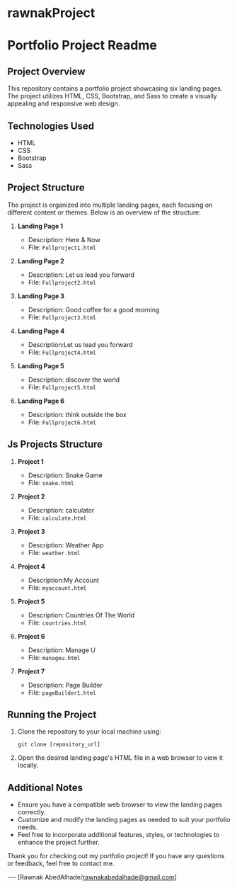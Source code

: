 # rawnakProject

# Portfolio Project Readme

## Project Overview

This repository contains a portfolio project showcasing six landing pages. The project utilizes HTML, CSS, Bootstrap, and Sass to create a visually appealing and responsive web design.

## Technologies Used

- HTML
- CSS
- Bootstrap
- Sass

## Project Structure

The project is organized into multiple landing pages, each focusing on different content or themes. Below is an overview of the structure:

1. **Landing Page 1**

   - Description: Here & Now
   - File: `Fullproject1.html`

2. **Landing Page 2**

   - Description: Let us lead you forward
   - File: `Fullproject2.html`

3. **Landing Page 3**

   - Description: Good coffee for a good morning
   - File: `Fullproject3.html`

4. **Landing Page 4**

   - Description:Let us lead you forward
   - File: `Fullproject4.html`

5. **Landing Page 5**

   - Description: discover the world
   - File: `Fullproject5.html`

6. **Landing Page 6**
   - Description: think outside the box
   - File: `Fullproject6.html`

## Js Projects Structure

1. **Project 1**

   - Description: Snake Game
   - File: `snake.html`

2. **Project 2**

   - Description: calculator
   - File: `calculate.html`

3. **Project 3**

   - Description: Weather App
   - File: `weather.html`

4. **Project 4**

   - Description:My Account
   - File: `myaccount.html`

5. **Project 5**

   - Description: Countries Of The World
   - File: `countries.html`

6. **Project 6**

   - Description: Manage U
   - File: `manageu.html`

7. **Project 7**
   - Description: Page Builder
   - File: `pageBuilder1.html`

## Running the Project

1. Clone the repository to your local machine using:

   ```
   git clone [repository_url]
   ```

2. Open the desired landing page's HTML file in a web browser to view it locally.

## Additional Notes

- Ensure you have a compatible web browser to view the landing pages correctly.
- Customize and modify the landing pages as needed to suit your portfolio needs.
- Feel free to incorporate additional features, styles, or technologies to enhance the project further.

Thank you for checking out my portfolio project! If you have any questions or feedback, feel free to contact me.

--- [Rawnak AbedAlhade/rawnakabedalhade@gmail.com]
